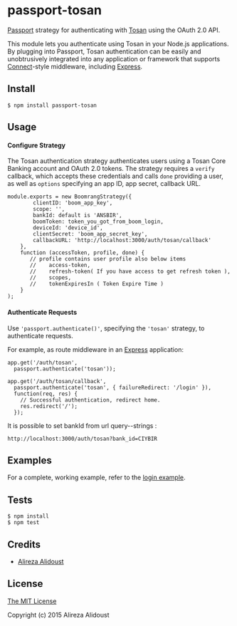 # passport-tosan

[Passport](http://passportjs.org/) strategy for authenticating with [Tosan](Tosanboom.com/)
using the OAuth 2.0 API.

This module lets you authenticate using Tosan in your Node.js applications.
By plugging into Passport, Tosan authentication can be easily and
unobtrusively integrated into any application or framework that supports
[Connect](http://www.senchalabs.org/connect/)-style middleware, including
[Express](http://expressjs.com/).

## Install

    $ npm install passport-tosan

## Usage

#### Configure Strategy

The Tosan authentication strategy authenticates users using a Tosan Core Banking
account and OAuth 2.0 tokens.  The strategy requires a `verify` callback, which
accepts these credentials and calls `done` providing a user, as well as
`options` specifying an app ID, app secret, callback URL.

    module.exports = new BoomrangStrategy({
            clientID: 'boom_app_key',
            scope: '',
            bankId: default is 'ANSBIR',
            boomToken: token_you_got_from_boom_login,
            deviceId: 'device_id',
            clientSecret: 'boom_app_secret_key',
            callbackURL: 'http://localhost:3000/auth/tosan/callback'
        },
        function (accessToken, profile, done) {
           // profile contains user profile also below items
           //    access-token, 
           //    refresh-token( If you have access to get refresh token ), 
           //    scopes, 
           //    tokenExpiresIn ( Token Expire Time )
        }
    );

#### Authenticate Requests

Use `'passport.authenticate()'`, specifying the `'tosan'` strategy, to
authenticate requests.

For example, as route middleware in an [Express](http://expressjs.com/)
application:

    app.get('/auth/tosan',
      passport.authenticate('tosan'));

    app.get('/auth/tosan/callback',
      passport.authenticate('tosan', { failureRedirect: '/login' }),
      function(req, res) {
        // Successful authentication, redirect home.
        res.redirect('/');
      });

It is possible to set bankId from url query--strings : 

    http://localhost:3000/auth/tosan?bank_id=CIYBIR


## Examples

For a complete, working example, refer to the [login example](https://github.comsunnystatue/passport-tosan/tree/master/examples/login).

## Tests

    $ npm install
    $ npm test

## Credits

  - [Alireza Alidoust](https://github.com/sunnystatue)

## License

[The MIT License](http://opensource.org/licenses/MIT)

Copyright (c) 2015 Alireza Alidoust
